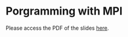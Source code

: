 # Porgramming with MPI

Please access the PDF of the slides [here](https://github.com/henryiii/se-for-sci/blob/main/content/week11/Parallel_Programming_MPI.pdf).
